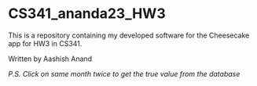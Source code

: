 # CS341_ananda23_HW3
This is a repository containing my developed software for the Cheesecake app for HW3 in CS341.

Written by Aashish Anand

*P.S. Click on same month twice to get the true value from the database*
